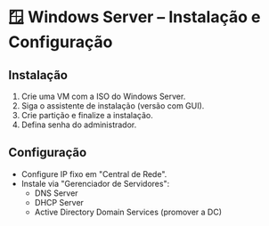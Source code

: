 # 🪟 Windows Server – Instalação e Configuração

## Instalação
1. Crie uma VM com a ISO do Windows Server.
2. Siga o assistente de instalação (versão com GUI).
3. Crie partição e finalize a instalação.
4. Defina senha do administrador.

## Configuração
- Configure IP fixo em "Central de Rede".
- Instale via "Gerenciador de Servidores":
  - DNS Server
  - DHCP Server
  - Active Directory Domain Services (promover a DC)
